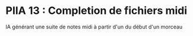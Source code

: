 # PIIA 13 : Completion de fichiers midi

IA générant une suite de notes midi à partir d'un du début d'un morceau
